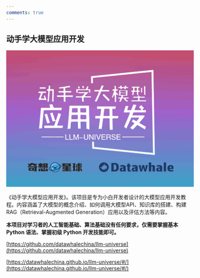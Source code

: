 ```yaml
---
comments: true
---
```


## 动手学大模型应用开发


![](asserts/Pasted%20image%2020240506093237.png)

《动手学大模型应用开发》。该项目是专为小白开发者设计的大模型应用开发教程。内容涵盖了大模型的概念介绍、如何调用大模型API、知识库的搭建、构建 RAG（Retrieval-Augmented Generation）应用以及评估方法等内容。

**本项目对学习者的人工智能基础、算法基础没有任何要求，仅需要掌握基本 Python 语法、掌握初级 Python 开发技能即可。**


[https://github.com/datawhalechina/llm-universe](https://github.com/datawhalechina/llm-universe)

[https://datawhalechina.github.io/llm-universe/#/](https://datawhalechina.github.io/llm-universe/#/)